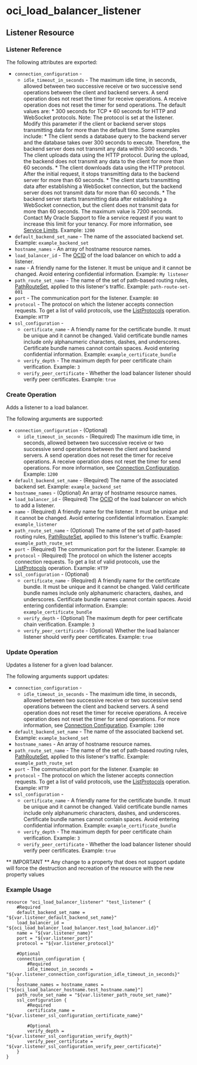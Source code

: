 # oci_load_balancer_listener

## Listener Resource

### Listener Reference

The following attributes are exported:

* `connection_configuration` -
	* `idle_timeout_in_seconds` - The maximum idle time, in seconds, allowed between two successive receive or two successive send operations between the client and backend servers. A send operation does not reset the timer for receive operations. A receive operation does not reset the timer for send operations.  The default values are:  *  300 seconds for TCP  *  60 seconds for HTTP and WebSocket protocols.  Note: The protocol is set at the listener.  Modify this parameter if the client or backend server stops transmitting data for more than the default time. Some examples include:  *  The client sends a database query to the backend server and the database takes over 300 seconds to execute.    Therefore, the backend server does not transmit any data within 300 seconds.  *  The client uploads data using the HTTP protocol. During the upload, the backend does not transmit any data    to the client for more than 60 seconds.  *  The client downloads data using the HTTP protocol.  After the initial request, it stops transmitting data to    the backend server for more than 60 seconds.  *  The client starts transmitting data after establishing a WebSocket connection, but the backend server does    not transmit data for more than 60 seconds.  *  The backend server starts transmitting data after establishing a WebSocket connection, but the client does    not transmit data for more than 60 seconds.  The maximum value is 7200 seconds. Contact My Oracle Support to file a service request if you want to increase this limit for your tenancy. For more information, see [Service Limits](https://docs.us-phoenix-1.oraclecloud.com/Content/General/Concepts/servicelimits.htm).  Example: `1200`
* `default_backend_set_name` - The name of the associated backend set.  Example: `example_backend_set` 
* `hostname_names` - An array of hostname resource names.
* `load_balancer_id` - The [OCID](https://docs.us-phoenix-1.oraclecloud.com/Content/General/Concepts/identifiers.htm) of the load balancer on which to add a listener.
* `name` - A friendly name for the listener. It must be unique and it cannot be changed. Avoid entering confidential information.  Example: `My listener` 
* `path_route_set_name` - The name of the set of path-based routing rules, [PathRouteSet](https://docs.us-phoenix-1.oraclecloud.com/api/#/en/loadbalancer/20170115/PathRouteSet/), applied to this listener's traffic.  Example: `path-route-set-001` 
* `port` - The communication port for the listener.  Example: `80` 
* `protocol` - The protocol on which the listener accepts connection requests. To get a list of valid protocols, use the [ListProtocols](https://docs.us-phoenix-1.oraclecloud.com/api/#/en/loadbalancer/20170115/LoadBalancerProtocol/ListProtocols) operation.  Example: `HTTP` 
* `ssl_configuration` - 
	* `certificate_name` - A friendly name for the certificate bundle. It must be unique and it cannot be changed. Valid certificate bundle names include only alphanumeric characters, dashes, and underscores. Certificate bundle names cannot contain spaces. Avoid entering confidential information.  Example: `example_certificate_bundle` 
	* `verify_depth` - The maximum depth for peer certificate chain verification.  Example: `3` 
	* `verify_peer_certificate` - Whether the load balancer listener should verify peer certificates.  Example: `true` 



### Create Operation
Adds a listener to a load balancer.

The following arguments are supported:

* `connection_configuration` - (Optional) 
	* `idle_timeout_in_seconds` - (Required) The maximum idle time, in seconds, allowed between two successive receive or two successive send operations between the client and backend servers. A send operation does not reset the timer for receive operations. A receive operation does not reset the timer for send operations.  For more information, see [Connection Configuration](https://docs.us-phoenix-1.oraclecloud.com/Content/Balance/Reference/connectionreuse.htm#ConnectionConfiguration).  Example: `1200` 
* `default_backend_set_name` - (Required) The name of the associated backend set.  Example: `example_backend_set` 
* `hostname_names` - (Optional) An array of hostname resource names.
* `load_balancer_id` - (Required) The [OCID](https://docs.us-phoenix-1.oraclecloud.com/Content/General/Concepts/identifiers.htm) of the load balancer on which to add a listener.
* `name` - (Required) A friendly name for the listener. It must be unique and it cannot be changed. Avoid entering confidential information.  Example: `example_listener` 
* `path_route_set_name` - (Optional) The name of the set of path-based routing rules, [PathRouteSet](https://docs.us-phoenix-1.oraclecloud.com/api/#/en/loadbalancer/20170115/PathRouteSet/), applied to this listener's traffic.  Example: `example_path_route_set` 
* `port` - (Required) The communication port for the listener.  Example: `80` 
* `protocol` - (Required) The protocol on which the listener accepts connection requests. To get a list of valid protocols, use the [ListProtocols](https://docs.us-phoenix-1.oraclecloud.com/api/#/en/loadbalancer/20170115/LoadBalancerProtocol/ListProtocols) operation.  Example: `HTTP` 
* `ssl_configuration` - (Optional) 
	* `certificate_name` - (Required) A friendly name for the certificate bundle. It must be unique and it cannot be changed. Valid certificate bundle names include only alphanumeric characters, dashes, and underscores. Certificate bundle names cannot contain spaces. Avoid entering confidential information.  Example: `example_certificate_bundle` 
	* `verify_depth` - (Optional) The maximum depth for peer certificate chain verification.  Example: `3` 
	* `verify_peer_certificate` - (Optional) Whether the load balancer listener should verify peer certificates.  Example: `true` 


### Update Operation
Updates a listener for a given load balancer.

The following arguments support updates:
* `connection_configuration` - 
	* `idle_timeout_in_seconds` - The maximum idle time, in seconds, allowed between two successive receive or two successive send operations between the client and backend servers. A send operation does not reset the timer for receive operations. A receive operation does not reset the timer for send operations.  For more information, see [Connection Configuration](https://docs.us-phoenix-1.oraclecloud.com/Content/Balance/Reference/connectionreuse.htm#ConnectionConfiguration).  Example: `1200` 
* `default_backend_set_name` - The name of the associated backend set.  Example: `example_backend_set` 
* `hostname_names` - An array of hostname resource names.
* `path_route_set_name` - The name of the set of path-based routing rules, [PathRouteSet](https://docs.us-phoenix-1.oraclecloud.com/api/#/en/loadbalancer/20170115/PathRouteSet/), applied to this listener's traffic.  Example: `example_path_route_set` 
* `port` - The communication port for the listener.  Example: `80` 
* `protocol` - The protocol on which the listener accepts connection requests. To get a list of valid protocols, use the [ListProtocols](https://docs.us-phoenix-1.oraclecloud.com/api/#/en/loadbalancer/20170115/LoadBalancerProtocol/ListProtocols) operation.  Example: `HTTP` 
* `ssl_configuration` - 
	* `certificate_name` - A friendly name for the certificate bundle. It must be unique and it cannot be changed. Valid certificate bundle names include only alphanumeric characters, dashes, and underscores. Certificate bundle names cannot contain spaces. Avoid entering confidential information.  Example: `example_certificate_bundle` 
	* `verify_depth` - The maximum depth for peer certificate chain verification.  Example: `3` 
	* `verify_peer_certificate` - Whether the load balancer listener should verify peer certificates.  Example: `true` 


** IMPORTANT **
Any change to a property that does not support update will force the destruction and recreation of the resource with the new property values

### Example Usage

```hcl
resource "oci_load_balancer_listener" "test_listener" {
	#Required
	default_backend_set_name = "${var.listener_default_backend_set_name}"
	load_balancer_id = "${oci_load_balancer_load_balancer.test_load_balancer.id}"
	name = "${var.listener_name}"
	port = "${var.listener_port}"
	protocol = "${var.listener_protocol}"

	#Optional
  	connection_configuration {
		#Required
		idle_timeout_in_seconds = "${var.listener_connection_configuration_idle_timeout_in_seconds}"
	}
	hostname_names = hostname_names = ["${oci_load_balancer_hostname.test_hostname.name}"]
	path_route_set_name = "${var.listener_path_route_set_name}"
	ssl_configuration {
		#Required
		certificate_name = "${var.listener_ssl_configuration_certificate_name}"

		#Optional
		verify_depth = "${var.listener_ssl_configuration_verify_depth}"
		verify_peer_certificate = "${var.listener_ssl_configuration_verify_peer_certificate}"
	}
}
```


